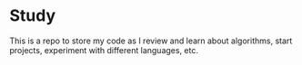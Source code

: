 # Study

This is a repo to store my code as I review and learn about algorithms, start projects, experiment with different languages, etc.
